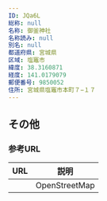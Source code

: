```yaml
---
ID: JQa6L
総称: null
名称: 御釜神社
名称読み: null
別名: null
都道府県: 宮城県
区域: 塩竈市
緯度: 38.3160871
経度: 141.0179079
郵便番号: 9850052
住所: 宮城県塩竈市本町７−１７
---
```


## その他

### 参考URL

| URL | 説明          |
| --- | ------------- |
|     | OpenStreetMap |
